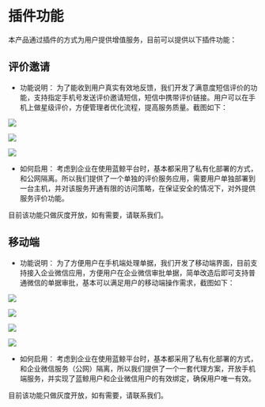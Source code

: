 # 插件功能

本产品通过插件的方式为用户提供增值服务，目前可以提供以下插件功能：

## 评价邀请

- 功能说明：
为了能收到用户真实有效地反馈，我们开发了满意度短信评价的功能，支持指定手机号发送评价邀请短信，短信中携带评价链接。用户可以在手机上做星级评价，方便管理者优化流程，提高服务质量。截图如下：

![](../assets/32.gif)

![](../assets/33.gif)

![](../assets/34.gif)

- 如何启用：
考虑到企业在使用蓝鲸平台时，基本都采用了私有化部署的方式，和公网隔离。所以我们提供了一个单独的评价服务应用，需要用户单独部署到一台主机，并对该服务开通有限的访问策略，在保证安全的情况下，对外提供服务评价功能。

目前该功能只做灰度开放，如有需要，请联系我们。

## 移动端 

- 功能说明：
为了方便用户在手机端处理单据，我们开发了移动端界面，目前支持接入企业微信应用，方便用户在企业微信审批单据，简单改造后即可支持普通微信的单据审批，基本可以满足用户的移动端操作需求，截图如下：

![](../assets/35.gif)

![](../assets/36.gif)

![](../assets/37.gif)

![](../assets/38.gif)

- 如何启用：
考虑到企业在使用蓝鲸平台时，基本都采用了私有化部署的方式，和企业微信服务（公网）隔离，所以我们提供了一个一套代理方案，开放手机端服务，并实现了蓝鲸用户和企业微信用户的有效绑定，确保用户唯一有效。

目前该功能只做灰度开放，如有需要，请联系我们。
